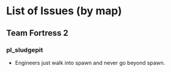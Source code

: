 # List of Issues (by map)

## Team Fortress 2

### pl_sludgepit

* Engineers just walk into spawn and never go beyond spawn.
